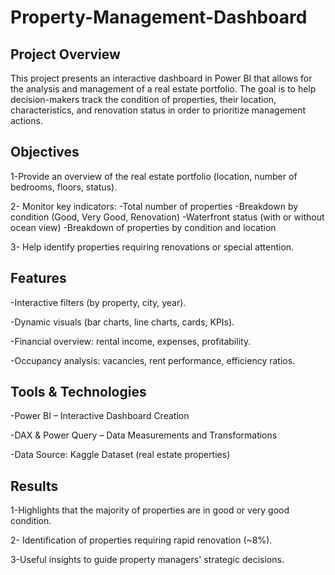 # Property-Management-Dashboard

## Project Overview

This project presents an interactive dashboard in Power BI that allows for the analysis and management of a real estate portfolio.
The goal is to help decision-makers track the condition of properties, their location, characteristics, and renovation status in order to prioritize management actions.

## Objectives

1-Provide an overview of the real estate portfolio (location, number of bedrooms, floors, status).

2- Monitor key indicators:
  -Total number of properties
  -Breakdown by condition (Good, Very Good, Renovation)
  -Waterfront status (with or without ocean view)
  -Breakdown of properties by condition and location

3- Help identify properties requiring renovations or special attention.

## Features
  
  -Interactive filters (by property, city, year).
  
  -Dynamic visuals (bar charts, line charts, cards, KPIs).
  
  -Financial overview: rental income, expenses, profitability.
  
  -Occupancy analysis: vacancies, rent performance, efficiency ratios.

## Tools & Technologies

-Power BI – Interactive Dashboard Creation

-DAX & Power Query – Data Measurements and Transformations

-Data Source: Kaggle Dataset (real estate properties)

## Results

1-Highlights that the majority of properties are in good or very good condition.

2- Identification of properties requiring rapid renovation (~8%).

3-Useful insights to guide property managers' strategic decisions.
